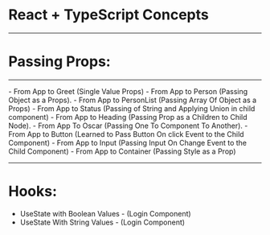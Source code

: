  <h1>React + TypeScript Concepts</h1>
<hr />

# Passing Props: 
<hr />
 - From App to Greet (Single Value Props)
 - From App to Person (Passing Object as a Props).
 - From App to PersonList (Passing Array Of Object as a Props)
 - From App to Status (Passing of String and Applying Union in child component)
 - From App to Heading (Passing Prop as a Children to Child Node).
 - From App To Oscar (Passing One To Component To Another).
 - From App to Button (Learned to Pass Button On click Event to the Child Component)
 - From App to Input (Passing Input On Change Event to the Child Component)
 - From App to Container (Passing Style as a Prop)


<hr/>

# Hooks:
 - UseState with Boolean Values - (Login Component)
 - UseState With String Values - (Login Component)
